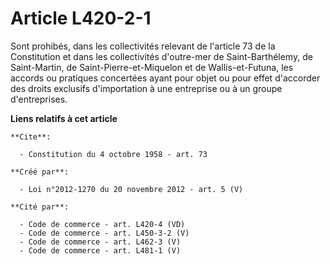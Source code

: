 # Article L420-2-1

Sont prohibés, dans les collectivités relevant de l'article 73 de la Constitution et dans les collectivités d'outre-mer de
Saint-Barthélemy, de Saint-Martin, de Saint-Pierre-et-Miquelon et de Wallis-et-Futuna, les accords ou pratiques concertées
ayant pour objet ou pour effet d'accorder des droits exclusifs d'importation à une entreprise ou à un groupe d'entreprises.

**Liens relatifs à cet article**

	**Cite**:

	  - Constitution du 4 octobre 1958 - art. 73

	**Créé par**:

	  - Loi n°2012-1270 du 20 novembre 2012 - art. 5 (V)

	**Cité par**:

	  - Code de commerce - art. L420-4 (VD)
	  - Code de commerce - art. L450-3-2 (V)
	  - Code de commerce - art. L462-3 (V)
	  - Code de commerce - art. L481-1 (V)
